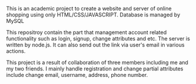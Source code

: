This is an academic project to create a website and server of online shopping using only HTML/CSS/JAVASCRIPT. Database is managed by MySQL

This repositroy contain the part that management account related functionality such as login, signup, change attributes and etc. The server is written by node.js. It can also send out the link via user's email in various actions.

This project is a result of collaboration of three members including me and my two friends. I mainly handle registration and change partial attributes include change email, username, address, phone number.
